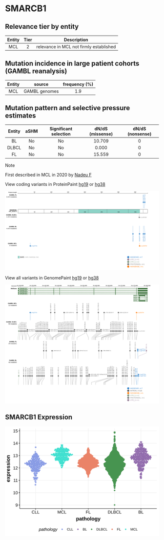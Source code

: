 # SMARCB1

## Relevance tier by entity

|Entity|Tier|Description                            |
|:------:|:----:|---------------------------------------|
|MCL   |2   |relevance in MCL not firmly established|

## Mutation incidence in large patient cohorts (GAMBL reanalysis)

|Entity|source       |frequency (%)|
|:------:|:-------------:|:-------------:|
|MCL   |GAMBL genomes|1.9          |

## Mutation pattern and selective pressure estimates

|Entity|aSHM|Significant selection|dN/dS (missense)|dN/dS (nonsense)|
|:------:|:----:|:---------------------:|:----------------:|:----------------:|
|BL    |No  |No                   |10.709          |0               |
|DLBCL |No  |No                   | 0.000          |0               |
|FL    |No  |No                   |15.559          |0               |


> [!NOTE]
> First described in MCL in 2020 by [Nadeu F](https://pubmed.ncbi.nlm.nih.gov/32584970)


View coding variants in ProteinPaint [hg19](https://morinlab.github.io/LLMPP/GAMBL/SMARCB1_protein.html)  or [hg38](https://morinlab.github.io/LLMPP/GAMBL/SMARCB1_protein_hg38.html)

![image](images/proteinpaint/SMARCB1_NM_003073.svg)

View all variants in GenomePaint [hg19](https://morinlab.github.io/LLMPP/GAMBL/SMARCB1.html)  or [hg38](https://morinlab.github.io/LLMPP/GAMBL/SMARCB1_hg38.html)

![image](images/proteinpaint/SMARCB1.svg)
## SMARCB1 Expression
![image](images/gene_expression/SMARCB1_by_pathology.svg)
